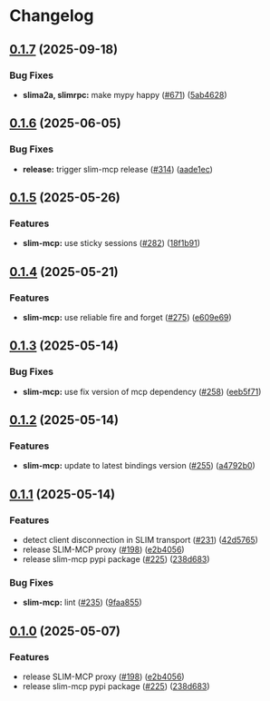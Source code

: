 # Changelog

## [0.1.7](https://github.com/agntcy/slim/compare/slim-mcp-v0.1.6...slim-mcp-v0.1.7) (2025-09-18)

### Bug Fixes

* **slima2a, slimrpc:** make mypy happy ([#671](https://github.com/agntcy/slim/issues/671)) ([5ab4628](https://github.com/agntcy/slim/commit/5ab462854c57a4788cc5eec8eecc734ab34cb2d5))

## [0.1.6](https://github.com/agntcy/slim/compare/slim-mcp-v0.1.5...slim-mcp-v0.1.6) (2025-06-05)


### Bug Fixes

* **release:** trigger slim-mcp release ([#314](https://github.com/agntcy/slim/issues/314)) ([aade1ec](https://github.com/agntcy/slim/commit/aade1ec4bac984b236c586461596f06e987bc009))

## [0.1.5](https://github.com/agntcy/slim/compare/slim-mcp-v0.1.4...slim-mcp-v0.1.5) (2025-05-26)


### Features

* **slim-mcp:** use sticky sessions ([#282](https://github.com/agntcy/slim/issues/282)) ([18f1b91](https://github.com/agntcy/slim/commit/18f1b91d18399de03c226921d363e47c1627169c))

## [0.1.4](https://github.com/agntcy/slim/compare/slim-mcp-v0.1.3...slim-mcp-v0.1.4) (2025-05-21)


### Features

* **slim-mcp:** use reliable fire and forget ([#275](https://github.com/agntcy/slim/issues/275)) ([e609e69](https://github.com/agntcy/slim/commit/e609e696a2f2e28bfebe1d88ee4bc2f48013a6cb))

## [0.1.3](https://github.com/agntcy/slim/compare/slim-mcp-v0.1.2...slim-mcp-v0.1.3) (2025-05-14)


### Bug Fixes

* **slim-mcp:** use fix version of mcp dependency ([#258](https://github.com/agntcy/slim/issues/258)) ([eeb5f71](https://github.com/agntcy/slim/commit/eeb5f71f17597ef9b21114b6d079980b499d7aed))

## [0.1.2](https://github.com/agntcy/slim/compare/slim-mcp-v0.1.1...slim-mcp-v0.1.2) (2025-05-14)


### Features

* **slim-mcp:** update to latest bindings version ([#255](https://github.com/agntcy/slim/issues/255)) ([a4792b0](https://github.com/agntcy/slim/commit/a4792b0a0d35cbbe533ac8e83162ff48a0a9da56))

## [0.1.1](https://github.com/agntcy/slim/compare/slim-mcp-v0.1.0...slim-mcp-v0.1.1) (2025-05-14)


### Features

* detect client disconnection in SLIM transport ([#231](https://github.com/agntcy/slim/issues/231)) ([42d5765](https://github.com/agntcy/slim/commit/42d57657ef32dc5c28db11c9f994aa0548328dfc))
* release SLIM-MCP proxy ([#198](https://github.com/agntcy/slim/issues/198)) ([e2b4056](https://github.com/agntcy/slim/commit/e2b40564da271e8bfa732e81a3ce41690b0e6663))
* release slim-mcp pypi package ([#225](https://github.com/agntcy/slim/issues/225)) ([238d683](https://github.com/agntcy/slim/commit/238d68300134dc6771191077b9b18525609bb7af))


### Bug Fixes

* **slim-mcp:** lint ([#235](https://github.com/agntcy/slim/issues/235)) ([9faa855](https://github.com/agntcy/slim/commit/9faa855580681711de571ca5260f0da98461b74b))

## [0.1.0](https://github.com/agntcy/slim/compare/slim-mcp-v0.1.0...slim-mcp-v0.1.0) (2025-05-07)


### Features

* release SLIM-MCP proxy ([#198](https://github.com/agntcy/slim/issues/198)) ([e2b4056](https://github.com/agntcy/slim/commit/e2b40564da271e8bfa732e81a3ce41690b0e6663))
* release slim-mcp pypi package ([#225](https://github.com/agntcy/slim/issues/225)) ([238d683](https://github.com/agntcy/slim/commit/238d68300134dc6771191077b9b18525609bb7af))
